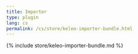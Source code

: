 ```yaml
---
title: Importer
type: plugin
lang: cs
permalink: /cs/store/keleo-importer-bundle.html 
---
```


{% include store/keleo-importer-bundle.md %}
